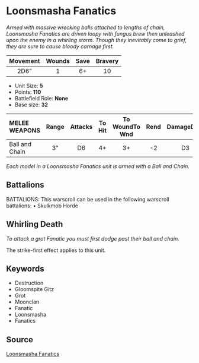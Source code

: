 # Loonsmasha Fanatics

_Armed with massive wrecking balls attached to lengths of chain, Loonsmasha Fanatics are driven loopy with fungus brew then unleashed upon the enemy in a whirling storm. Though they inevitably come to grief, they are sure to cause bloody carnage first._


| Movement | Wounds | Save | Bravery |
|:--------:|:------:|:----:|:-------:|
| 2D6" | 1 | 6+ | 10 |

* Unit Size: **5**
* Points: **110**
* Battlefield Role: **None**
* Base size: **32**

| MELEE WEAPONS | Range | Attacks | To Hit | To WoundTo Wnd | Rend | DamageDmg |
|:---|:--:|:--:|:--:|:--:|:--:|:--:|
| Ball and Chain | 3" | D6 | 4+ | 3+ | -2 | D3 |


_Each model in a Loonsmasha Fanatics unit is armed with a Ball and Chain._

## Battalions

BATTALIONS: This warscroll can be used in the following warscroll battalions: • Skulkmob Horde

## Whirling Death

_To attack a grot Fanatic you must first dodge past their ball and chain._

The strike-first effect applies to this unit.

## Keywords

* Destruction
* Gloomspite Gitz
* Grot
* Moonclan
* Fanatic
* Loonsmasha
* Fanatics


## Source

[Loonsmasha Fanatics](https://wahapedia.ru/aos3/factions/gloomspite-gitz/Loonsmasha-Fanatics)
